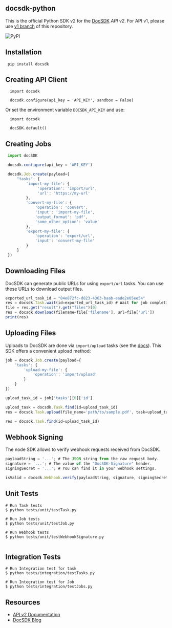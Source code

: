 ## docsdk-python

This is the official Python SDK v2 for the [DocSDK](https://docsdk.com/api/v2) _API v2_. 
For API v1, please use [v1 branch](https://github.com/dossdk/docsdk-python/tree/v1) of this repository.


![PyPI](https://img.shields.io/pypi/v/cloudconvert)
## Installation

```
 pip install docsdk
```

## Creating API Client

```
  import docsdk
 
  docsdk.configure(api_key = 'API_KEY', sandbox = False)
```

Or set the environment variable `DOCSDK_API_KEY` and use:

```
  import docsdk
 
  docSDK.default()
```

## Creating Jobs

```js
 import docSDK

 docsdk.configure(api_key = 'API_KEY')

 docsdk.Job.create(payload={
     "tasks": {
         'import-my-file': {
              'operation': 'import/url',
              'url': 'https://my-url'
         },
         'convert-my-file': {
             'operation': 'convert',
             'input': 'import-my-file',
             'output_format': 'pdf',
             'some_other_option': 'value'
         },
         'export-my-file': {
             'operation': 'export/url',
             'input': 'convert-my-file'
         }
     }
 })

```

## Downloading Files

DocSDK can generate public URLs for using `export/url` tasks. You can use these URLs to download output files.

```js
exported_url_task_id = "84e872fc-d823-4363-baab-eade2e05ee54"
res = docsdk.Task.wait(id=exported_url_task_id) # Wait for job completion
file = res.get("result").get("files")[0]
res = docsdk.download(filename=file['filename'], url=file['url'])
print(res)
```

## Uploading Files

Uploads to DocSDK are done via `import/upload` tasks (see the [docs](https://docsdk.com/api/v2/import#import-upload-tasks)). This SDK offers a convenient upload method:

```js
job = docsdk.Job.create(payload={
    'tasks': {
        'upload-my-file': {
            'operation': 'import/upload'
        }
    }
})

upload_task_id = job['tasks'][0]['id']

upload_task = docsdk.Task.find(id=upload_task_id)
res = docsdk.Task.upload(file_name='path/to/sample.pdf', task=upload_task)

res = docsdk.Task.find(id=upload_task_id)
```
## Webhook Signing

The node SDK allows to verify webhook requests received from DocSDK.

```js
payloadString = '...'; # The JSON string from the raw request body.
signature = '...'; # The value of the "DocSDK-Signature" header.
signingSecret = '...'; # You can find it in your webhook settings.

isValid = docsdk.Webhook.verify(payloadString, signature, signingSecret); # returns true or false
```

## Unit Tests

```
# Run Task tests
$ python tests/unit/testTask.py

# Run Job tests
$ python tests/unit/testJob.py

# Run Webhook tests
$ python tests/unit/testWebhookSignature.py
 
```


## Integration Tests
```
# Run Integration test for task
$ python tests/integration/testTasks.py 

# Run Integration test for Job
$ python tests/integration/testJobs.py 

```


## Resources

* [API v2 Documentation](https://docsdk.com/api/v2)
* [DocSDK Blog](https://docsdk.com/blog)
